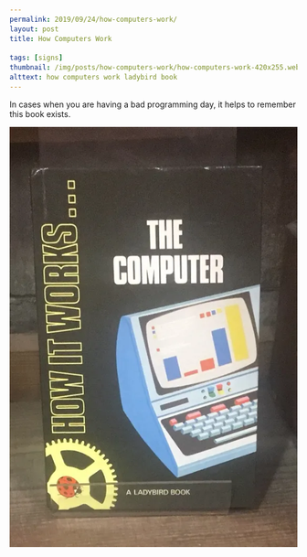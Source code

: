 ```yaml
---
permalink: 2019/09/24/how-computers-work/
layout: post
title: How Computers Work

tags: [signs]
thumbnail: /img/posts/how-computers-work/how-computers-work-420x255.webp
alttext: how computers work ladybird book
---
```


In cases when you are having a bad programming day, it helps to remember this book exists.

![how computers work](/img/posts/how-computers-work/how-computers-work.webp)
